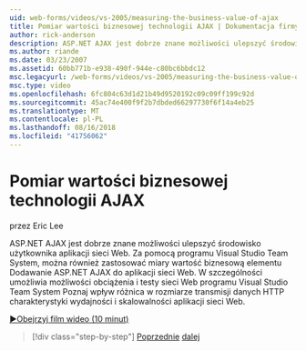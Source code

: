 ```yaml
---
uid: web-forms/videos/vs-2005/measuring-the-business-value-of-ajax
title: Pomiar wartości biznesowej technologii AJAX | Dokumentacja firmy Microsoft
author: rick-anderson
description: ASP.NET AJAX jest dobrze znane możliwości ulepszyć środowisko użytkownika aplikacji sieci Web. Za pomocą programu Visual Studio Team System można mierzyć busine...
ms.author: riande
ms.date: 03/23/2007
ms.assetid: 60bb771b-e938-490f-944e-c80bc6bbdc12
msc.legacyurl: /web-forms/videos/vs-2005/measuring-the-business-value-of-ajax
msc.type: video
ms.openlocfilehash: 6fc804c63d1d21b49d9520192c09c09ff199c92d
ms.sourcegitcommit: 45ac74e400f9f2b7dbded66297730f6f14a4eb25
ms.translationtype: MT
ms.contentlocale: pl-PL
ms.lasthandoff: 08/16/2018
ms.locfileid: "41756062"
---
```

<a name="measuring-the-business-value-of-ajax"></a>Pomiar wartości biznesowej technologii AJAX
====================
przez Eric Lee

ASP.NET AJAX jest dobrze znane możliwości ulepszyć środowisko użytkownika aplikacji sieci Web. Za pomocą programu Visual Studio Team System, można również zastosować miary wartość biznesową elementu Dodawanie ASP.NET AJAX do aplikacji sieci Web. W szczególności umożliwia możliwości obciążenia i testy sieci Web programu Visual Studio Team System Poznaj wpływ różnica w rozmiarze transmisji danych HTTP charakterystyki wydajności i skalowalności aplikacji sieci Web.

[&#9654;Obejrzyj film wideo (10 minut)](https://channel9.msdn.com/Blogs/ASP-NET-Site-Videos/measuring-the-business-value-of-ajax)

> [!div class="step-by-step"]
> [Poprzednie](introduction-to-managing-and-running-tests-with-team-system.md)
> [dalej](code-coverage-of-automated-tests.md)
